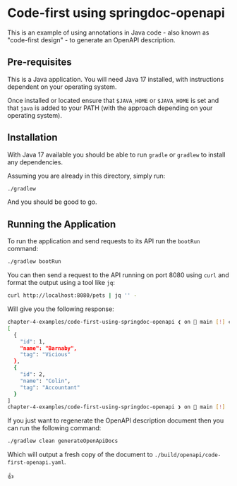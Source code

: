# Code-first using springdoc-openapi

This is an example of using annotations in Java code - also known as "code-first design" - to generate an OpenAPI description.

## Pre-requisites

This is a Java application. You will need Java 17 installed, with instructions dependent on your operating system.

Once installed or located ensure that `$JAVA_HOME` or `$JAVA_HOME` is set and that `java` is added to your PATH (with the approach depending on your operating system).

## Installation

With Java 17 available you should be able to run `gradle` or `gradlew` to install any dependencies.

Assuming you are already in this directory, simply run:

```bash
./gradlew
```

And you should be good to go.

## Running the Application

To run the application and send requests to its API run the `bootRun` command:

```bash
./gradlew bootRun
```

You can then send a request to the API running on port 8080 using `curl` and format the output using a tool like `jq`:

```bash
curl http://localhost:8080/pets | jq '' -
```

Will give you the following response:

```bash
chapter-4-examples/code-first-using-springdoc-openapi ❮ on  main [!] curl http://localhost:8080/pets  | jq '' -
[
  {
    "id": 1,
    "name": "Barnaby",
    "tag": "Vicious"
  },
  {
    "id": 2,
    "name": "Colin",
    "tag": "Accountant"
  }
]
chapter-4-examples/code-first-using-springdoc-openapi ❯ on  main [!]
```

If you just want to regenerate the OpenAPI description document then you can run the following command:

```bash
./gradlew clean generateOpenApiDocs
```

Which will output a fresh copy of the document to `./build/openapi/code-first-openapi.yaml`.

:thumbsup:
